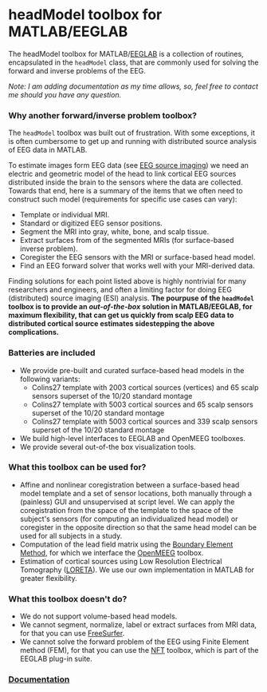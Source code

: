 # headModel toolbox for MATLAB/EEGLAB

The headModel  toolbox for MATLAB/[EEGLAB](https://sccn.ucsd.edu/eeglab/) is a collection of routines, encapsulated in the `headModel` class, that are commonly used for solving the forward and inverse problems of the EEG.

*Note: I am adding documentation as my time allows, so, feel free to contact me should you have any question.*

### Why another forward/inverse problem toolbox?
The `headModel` toolbox was built out of frustration. With some exceptions, it is often cumbersome to get up and running with distributed source analysis of EEG data in MATLAB. 

To estimate images form EEG data (see [EEG source imaging](https://www.ncbi.nlm.nih.gov/pubmed/15351361)) we need an electric and geometric model of the head to link cortical EEG sources distributed inside the brain to the sensors where the data are collected. Towards that end, here is a summary of the items that we often need to construct such model (requirements for specific use cases can vary): 

* Template or individual MRI.
* Standard or digitized EEG sensor positions.
* Segment the MRI into gray, white, bone, and scalp tissue. 
* Extract surfaces from of the segmented MRIs (for surface-based inverse problem).
* Coregister the EEG sensors with the MRI or surface-based head model.
* Find an EEG forward solver that works well with your MRI-derived data.

Finding solutions for each point listed above is highly nontrivial for many researchers and engineers, and often a limiting factor for doing EEG (distributed) source imaging (ESI) analysis. **The pourpuse of the `headModel` toolbox is to provide an *out-of-the-box* solution in MATLAB/EEGLAB, for maximum flexibility, that can get us quickly from scalp EEG data to distributed cortical source estimates sidestepping the above complications.**
 
### Batteries are included
* We provide pre-built and curated surface-based head models in the following variants:
	* Colins27 template with 2003 cortical sources (vertices) and 65 scalp sensors superset of the 10/20 standard montage
	* Colins27 template with 5003 cortical sources and 65 scalp sensors superset of  the 10/20 standard montage
	* Colins27 template with 5003 cortical sources and 339 scalp sensors superset of  the 10/20 standard montage
* We build high-level interfaces to EEGLAB and OpenMEEG toolboxes.
* We provide several out-of-the box visualization tools.


### What this toolbox can be used for?
* Affine and nonlinear coregistration between a surface-based head model template and a set of sensor locations, both manually through a (painless) GUI and unsupervised at script level. We can apply the coregistration  from the space of the template to the space of the subject's sensors (for computing an individualized head model) or coregister in the opposite direction so that the same head model can be used for all subjects in a study.
* Computation of the lead field matrix using the [Boundary Element Method](https://en.wikipedia.org/wiki/Boundary_element_method), for which we interface the [OpenMEEG](https://openmeeg.github.io/) toolbox. 
* Estimation of cortical sources using Low Resolution Electrical Tomography ([LORETA](http://www.uzh.ch/keyinst/loreta.htm)). We use our own implementation in MATLAB for greater flexibility.

### What this toolbox doesn't do?
* We do not support volume-based head models.
* We cannot segment, normalize, label or extract surfaces from MRI data, for that you can use [FreeSurfer](https://surfer.nmr.mgh.harvard.edu/).
* We cannot solve the forward problem of the EEG using Finite Element method (FEM), for that you can use the [NFT](https://sccn.ucsd.edu/nft/index.html) toolbox, which is part of the EEGLAB plug-in suite.


### [Documentation](https://github.com/aojeda/headModel/blob/master/doc/Content.md)